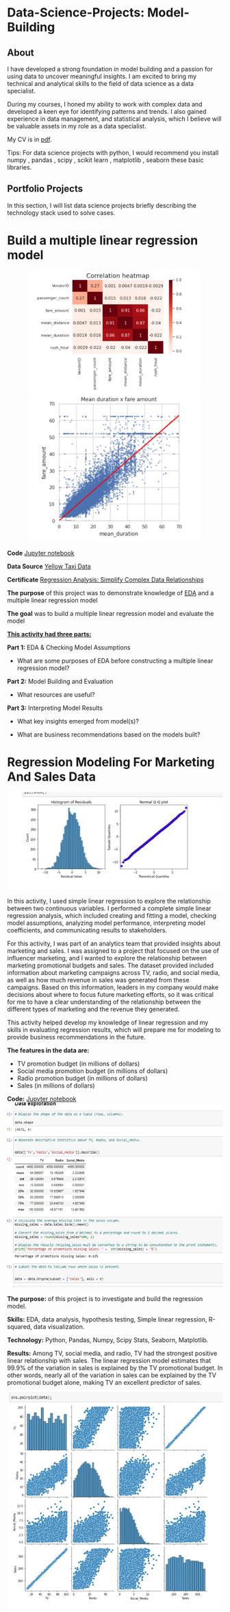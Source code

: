 # Data-Science-Projects: Model-Building
## About
I have developed a strong foundation in model building and a passion for using data to uncover meaningful insights. I am excited to bring my technical and analytical skills to the field of data science as a data specialist.

During my courses, I honed my ability to work with complex data and developed a keen eye for identifying patterns and trends. I also gained experience in data management, and statistical analysis, which I believe will be valuable assets in my role as a data specialist.

My CV is in [pdf](https://github.com/Taimoor109/Data_Analysis_Portfolio/blob/main/Taimoor%20Akhtar-Resume.pdf ).

Tips: For data science projects with python, I would recommend you install numpy , pandas , scipy , scikit learn , matplotlib , seaborn these basic libraries.

## Portfolio Projects
In this section, I will list data science projects briefly describing the technology stack used to solve cases.
# Build a multiple linear regression model

<p align="center">
  <a href="https://github.com/Taimoor109/Data-Science-Projects/blob/main/Multiple%20linear%20Regression%20Analysis/heatmap.PNG">
    <img src="Multiple linear Regression Analysis/heatmap.PNG" width="400" alt="Image 1">
  </a>
  <a href="https://github.com/Taimoor109/Data-Science-Projects/blob/main/Multiple%20linear%20Regression%20Analysis/mean_duration.PNG">
    <img src="Multiple linear Regression Analysis/mean_duration.PNG" width="400" alt="Image 2">
  </a>
</p>


**Code** [Jupyter notebook](https://github.com/Taimoor109/Data-Science-Projects/blob/main/Multiple%20linear%20Regression%20Analysis/_project%20MLR.ipynb)

**Data Source** [Yellow Taxi Data](https://github.com/Taimoor109/Data-Science-Projects/blob/main/2017_Yellow_Taxi_Trip_Data%20(2).csv)

**Certificate** [Regression Analysis: Simplify Complex Data Relationships](https://github.com/Taimoor109/Data-Science-Projects/blob/main/Multiple%20linear%20Regression%20Analysis/certificate%20Regression%20Analysis.pdf)

**The purpose** of this project was to demonstrate knowledge of [EDA](https://github.com/Taimoor109/Data-Science-Projects/blob/main/Multiple%20linear%20Regression%20Analysis/_project%20MLR.pdf) and a multiple linear regression model

**The goal** was to build a multiple linear regression model and evaluate the model
<br/>

__<u>This activity had three parts:</u>__

**Part 1:** EDA & Checking Model Assumptions
* What are some purposes of EDA before constructing a multiple linear regression model?

**Part 2:** Model Building and Evaluation
* What resources are useful?

**Part 3:** Interpreting Model Results

* What key insights emerged from model(s)?

* What are business recommendations based on the models built?

# Regression Modeling For Marketing And Sales Data
![Alt Text](https://github.com/Taimoor109/Data-Science-Projects/blob/main/Linear%20Regression%20Model/histo_qqplot.PNG)

In this activity, I used simple linear regression to explore the relationship between two continuous variables. I performed a complete simple linear regression analysis, which included creating and fitting a model, checking model assumptions, analyzing model performance, interpreting model coefficients, and communicating results to stakeholders.

For this activity, I was part of an analytics team that provided insights about marketing and sales. I was assigned to a project that focused on the use of influencer marketing, and I wanted to explore the relationship between marketing promotional budgets and sales. The dataset provided included information about marketing campaigns across TV, radio, and social media, as well as how much revenue in sales was generated from these campaigns. Based on this information, leaders in my company would make decisions about where to focus future marketing efforts, so it was critical for me to have a clear understanding of the relationship between the different types of marketing and the revenue they generated.

This activity helped develop my knowledge of linear regression and my skills in evaluating regression results, which will prepare me for modeling to provide business recommendations in the future.

**The features in the data are:**
   * TV promotion budget (in millions of dollars)
   * Social media promotion budget (in millions of dollars)
   * Radio promotion budget (in millions of dollars)
   * Sales (in millions of dollars)

**Code:** [Jupyter notebook](https://github.com/Taimoor109/Data-Science-Projects/blob/main/Linear%20Regression%20Model/simple%20linear%20regression.ipynb)
![Alt Text](https://github.com/Taimoor109/Data-Science-Projects/blob/main/Linear%20Regression%20Model/EDA.PNG) 

**The purpose:** of this project is to investigate and build the regression model.

**Skills:** EDA, data analysis, hypothesis testing, Simple linear regression, R-squared, data visualization.  

**Technology:** Python, Pandas, Numpy, Scipy Stats, Seaborn, Matplotlib.  

**Results:** Among TV, social media, and radio, TV had the strongest positive linear relationship with sales. The linear regression model estimates that 99.9% of the variation in sales is explained by the TV promotional budget. In other words, nearly all of the variation in sales can be explained by the TV promotional budget alone, making TV an excellent predictor of sales.

![Alt Text](https://github.com/Taimoor109/Data-Science-Projects/blob/main/Linear%20Regression%20Model/pairplot.PNG)
